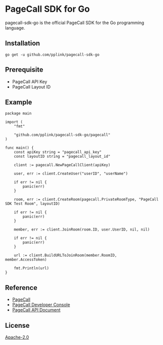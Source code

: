 # PageCall SDK for Go

pagecall-sdk-go is the official PageCall SDK for the Go programming language.

## Installation
```go get -u github.com/pplink/pagecall-sdk-go```

## Prerequisite
- PageCall API Key
- PageCall Layout ID

## Example
```
package main

import (
	"fmt"

	"github.com/pplink/pagecall-sdk-go/pagecall"
)

func main() {
	const apiKey string = "pagecall_api_key"
	const layoutID string = "pagecall_layout_id"

	client := pagecall.NewPageCallClient(apiKey)

	user, err := client.CreateUser("userID", "userName")

	if err != nil {
		panic(err)
	}

	room, err := client.CreateRoom(pagecall.PrivateRoomType, "PageCall SDK Test Room", layoutID)

	if err != nil {
		panic(err)
	}

	member, err := client.JoinRoom(room.ID, user.UserID, nil, nil)

	if err != nil {
		panic(err)
	}

	url := client.BuildURLToJoinRoom(member.RoomID, member.AccessToken)

	fmt.Println(url)
}

```

## Reference

- [PageCall](https://pagecall.net/)
- [PageCall Developer Console](https://console.pagecall.net/)
- [PageCall API Document](https://docs.pagecall.net/)

## License
[Apache-2.0](./LICENSE)
